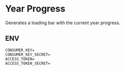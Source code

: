 # Year Progress

Generates a loading bar with the current year progress.

## ENV

```
CONSUMER_KEY=
CONSUMER_KEY_SECRET=
ACCESS_TOKEN=
ACCESS_TOKEN_SECRET=
```
